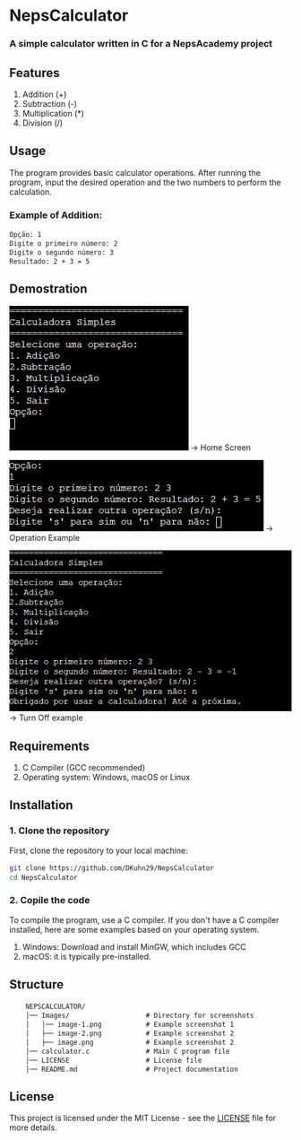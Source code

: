 # NepsCalculator
### A simple calculator written in C for a NepsAcademy project

## Features
1. Addition (+)
2. Subtraction (-)
3. Multiplication (*)
4. Division (/)

## Usage
The program provides basic calculator operations. After running the program, input the desired operation and the two numbers to perform the calculation.
### Example of Addition: 
```
Opção: 1
Digite o primeiro número: 2
Digite o segundo número: 3
Resultado: 2 + 3 = 5
```

## Demostration
![Example1](Images/image.png) -> Home Screen

![Example2](Images/image-1.png) -> Operation Example

![Example3](Images/image-2.png) -> Turn Off example

## Requirements
1. C Compiler (GCC recommended)
2. Operating system: Windows, macOS or Linux

## Installation
### 1. Clone the repository
First, clone the repository to your local machine:

```bash
git clone https://github.com/DKuhn29/NepsCalculator 
cd NepsCalculator
```
### 2. Copile the code
To compile the program, use a C compiler. If you don't have a C compiler installed, here are some examples based on your operating system.
1. Windows: Download and install MinGW, which includes GCC
2. macOS: it is typically pre-installed. 

## Structure
```
    NEPSCALCULATOR/  
    │── Images/                   # Directory for screenshots
    │   │── image-1.png           # Example screenshot 1
    │   ├── image-2.png           # Example screenshot 2
    │   ├── image.png             # Example screenshot 2
    │── calculator.c              # Main C program file
    │── LICENSE                   # License file
    │── README.md                 # Project documentation
```

## License
This project is licensed under the MIT License - see the [LICENSE](LICENSE) file for more details.